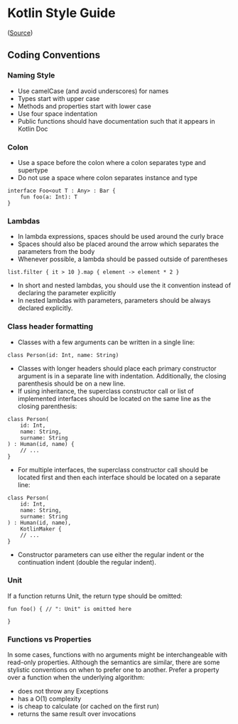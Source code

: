 # Kotlin Style Guide
([Source](https://kotlinlang.org/docs/reference/))

## Coding Conventions

### Naming Style
* Use camelCase (and avoid underscores) for names
* Types start with upper case
* Methods and properties start with lower case
* Use four space indentation
* Public functions should have documentation such that it appears in Kotlin Doc

### Colon
* Use a space before the colon where a colon separates type and supertype
* Do not use a space where colon separates instance and type

```
interface Foo<out T : Any> : Bar {
    fun foo(a: Int): T
}
```

### Lambdas
* In lambda expressions, spaces should be used around the curly brace
* Spaces should also be placed around the arrow which separates the parameters from the body
* Whenever possible, a lambda should be passed outside of parentheses

```
list.filter { it > 10 }.map { element -> element * 2 }
```

* In short and nested lambdas, you should use the it convention instead of declaring the parameter explicitly
* In nested lambdas with parameters, parameters should be always declared explicitly.

### Class header formatting
* Classes with a few arguments can be written in a single line:

```
class Person(id: Int, name: String)
```

* Classes with longer headers should place each primary constructor argument is in a separate line with indentation. Additionally, the closing parenthesis should be on a new line.
* If using inheritance, the superclass constructor call or list of implemented interfaces should be located on the same line as the closing parenthesis:

```
class Person(
    id: Int,
    name: String,
    surname: String
) : Human(id, name) {
    // ...
}
```

* For multiple interfaces, the superclass constructor call should be located first and then each interface should be located on a separate line:

```
class Person(
    id: Int,
    name: String,
    surname: String
) : Human(id, name),
    KotlinMaker {
    // ...
}
```

* Constructor parameters can use either the regular indent or the continuation indent (double the regular indent).

### Unit
If a function returns Unit, the return type should be omitted:

```
fun foo() { // ": Unit" is omitted here

}
```

### Functions vs Properties
In some cases, functions with no arguments might be interchangeable with read-only properties. Although the semantics are similar, there are some stylistic conventions on when to prefer one to another. Prefer a property over a function when the underlying algorithm:
* does not throw any Exceptions
* has a O(1) complexity
* is cheap to calculate (or caсhed on the first run)
* returns the same result over invocations
